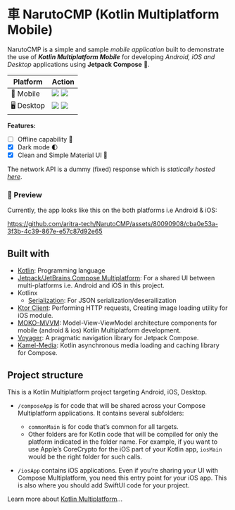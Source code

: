 # ⾞ NarutoCMP (Kotlin Multiplatform Mobile)

NarutoCMP is a simple and sample _mobile application_ built to demonstrate the use of
_**Kotlin Multiplatform Mobile**_ for developing _Android, iOS and Desktop_ applications
using **Jetpack Compose** 🚀.

| Platform    | Action                                                                                                                                                                                                                                                                                                                                                                                                                                                                                                                                  |
|-------------|-----------------------------------------------------------------------------------------------------------------------------------------------------------------------------------------------------------------------------------------------------------------------------------------------------------------------------------------------------------------------------------------------------------------------------------------------------------------------------------------------------------------------------------------|
| 📱 Mobile   | [![](https://img.shields.io/badge/Android-black.svg?style=for-the-badge&logo=android)](https://github.com/PatilShreyas/ChaKt-KMP/releases/latest/download/chakt-android.apk)  ![](https://img.shields.io/badge/iOS-black.svg?style=for-the-badge&logo=apple)                                                                                                                                                                                                                                                                                                                                                          |
| 🖥️ Desktop | [![](https://img.shields.io/badge/Windows-black.svg?style=for-the-badge&logo=windows)](https://github.com/PatilShreyas/ChaKt-KMP/releases/latest/download/chakt-windows-x64.jar) [![](https://img.shields.io/badge/MacOS-black.svg?style=for-the-badge&logo=apple)](https://github.com/PatilShreyas/ChaKt-KMP/releases/latest/download/chakt-macos-x64.jar) |

**Features:**

- [ ] Offline capability 📵
- [x] Dark mode 🌓
- [x] Clean and Simple Material UI 🎨

The network API is a dummy (fixed) response which is _statically hosted
[here](https://mocki.io/v1/7045e412-4c60-4099-b787-910781aa2acc)_.

### 📱 Preview

Currently, the app looks like this on the both platforms i.e Android & iOS:

https://github.com/aritra-tech/NarutoCMP/assets/80090908/cba0e53a-3f3b-4c39-867e-e57c87d92e65

## Built with 

- [Kotlin](kotlinlang.org): Programming language
- [Jetpack/JetBrains Compose Multiplatform](https://www.jetbrains.com/lp/compose-multiplatform/): For a shared UI between multi-platforms i.e. Android and iOS in this project.
- Kotlinx
  - [Serialization](https://github.com/Kotlin/kotlinx.serialization): For JSON serialization/deserailization
- [Ktor Client](https://github.com/ktorio/ktor): Performing HTTP requests, Creating image loading utility for iOS module.
- [MOKO-MVVM](https://github.com/icerockdev/moko-mvvm): Model-View-ViewModel architecture components for mobile (android & ios) Kotlin Multiplatform development.
- [Voyager](https://github.com/adrielcafe/voyager): A pragmatic navigation library for Jetpack Compose.
- [Kamel-Media](https://github.com/Kamel-Media/Kamel): Kotlin asynchronous media loading and caching library for Compose.
  
## Project structure 

This is a Kotlin Multiplatform project targeting Android, iOS, Desktop.

* `/composeApp` is for code that will be shared across your Compose Multiplatform applications.
  It contains several subfolders:
  - `commonMain` is for code that’s common for all targets.
  - Other folders are for Kotlin code that will be compiled for only the platform indicated in the folder name.
    For example, if you want to use Apple’s CoreCrypto for the iOS part of your Kotlin app,
    `iosMain` would be the right folder for such calls.

* `/iosApp` contains iOS applications. Even if you’re sharing your UI with Compose Multiplatform, 
  you need this entry point for your iOS app. This is also where you should add SwiftUI code for your project.


Learn more about [Kotlin Multiplatform](https://www.jetbrains.com/help/kotlin-multiplatform-dev/get-started.html)…
